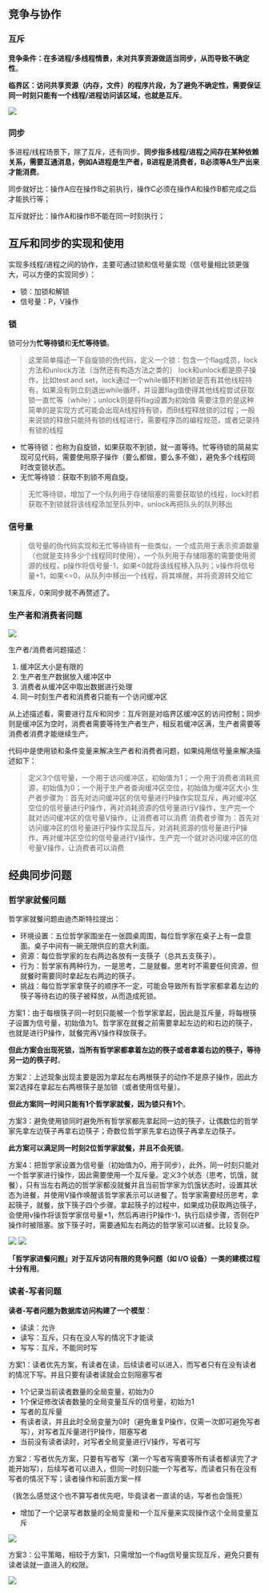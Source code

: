 ## 竞争与协作

### 互斥

**竞争条件：在多进程/多线程情景，未对共享资源做适当同步，从而导致不确定性**。

**临界区：访问共享资源（内存，文件）的程序片段，为了避免不确定性，需要保证同一时刻只能有一个线程/进程访问该区域，也就是互斥**。

<img src="https://cdn.xiaolincoding.com/gh/xiaolincoder/ImageHost/%E6%93%8D%E4%BD%9C%E7%B3%BB%E7%BB%9F/%E4%BA%92%E6%96%A5%E4%B8%8E%E5%90%8C%E6%AD%A5/10-%E4%B8%B4%E7%95%8C%E5%8C%BA.jpg">

### 同步

多进程/线程场景下，除了互斥，还有同步。**同步指多线程/进程之间存在某种依赖关系，需要互通消息，例如A进程是生产者，B进程是消费者，B必须等A生产出来才能消费**。

同步就好比：操作A应在操作B之前执行，操作C必须在操作A和操作B都完成之后才能执行等；

互斥就好比：操作A和操作B不能在同一时刻执行；

## 互斥和同步的实现和使用

实现多线程/进程之间的协作，主要可通过锁和信号量实现（信号量相比锁更强大，可以方便的实现同步）：

- 锁：加锁和解锁
- 信号量：P，V操作

### 锁

锁可分为**忙等待锁**和**无忙等待锁**。

> 这里简单描述一下自旋锁的伪代码，定义一个锁：包含一个flag成员，lock方法和unlock方法（当然还有构造方法之类的）
> lock和unlock都是原子操作，比如test and set，lock通过一个while循环判断锁是否有其他线程持有，如果没有则立刻退出while循环，并设置flag值使得其他线程尝试获取锁一直忙等（while）；unlock则是将flag设置为初始值
> 需要注意的是这种简单的是实现方式可能会出现A线程持有锁，而B线程释放锁的过程；一般来说锁的释放只能持有锁的线程进行，需要程序员的编程规范，或者记录持有锁的线程

- 忙等待锁：也称为自旋锁，如果获取不到锁，就一直等待。忙等待锁的简易实现可见代码，需要使用原子操作（要么都做，要么多不做），避免多个线程同时改变锁状态。
- 无忙等待锁：获取不到锁不用自旋。

> 无忙等待锁，增加了一个队列用于存储阻塞的需要获取锁的线程，lock时若获取不到锁就将该线程添加至队列中，unlock再把队头的队列移出

### 信号量

> 信号量的伪代码实现和无忙等待锁有一些类似，一个成员用于表示资源数量（也就是支持多少个线程同时使用），一个队列用于存储阻塞的需要使用资源的线程，p操作将信号量-1，如果<0就将该线程移入队列；v操作将信号量+1，如果<=0，从队列中移出一个线程，将其唤醒，并将资源转交给它

1来互斥，0来同步就不再赘述了。

### 生产者和消费者问题

<img src="https://cdn.xiaolincoding.com/gh/xiaolincoder/ImageHost/%E6%93%8D%E4%BD%9C%E7%B3%BB%E7%BB%9F/%E4%BA%92%E6%96%A5%E4%B8%8E%E5%90%8C%E6%AD%A5/20-%E7%94%9F%E4%BA%A7%E8%80%85%E6%B6%88%E8%B4%B9%E8%80%85.jpg">

生产者/消费者问题描述：

1. 缓冲区大小是有限的
2. 生产者生产数据放入缓冲区中
3. 消费者从缓冲区中取出数据进行处理
4. 同一时刻生产者和消费者只能有一个访问缓冲区

从上述描述看，需要进行互斥和同步：互斥则是对临界区缓冲区的访问控制；同步则是缓冲区为空时，消费者需要等待生产者生产，相反若缓冲区满，生产者需要等消费者消费才能继续生产。

代码中是使用锁和条件变量来解决生产者和消费者问题，如果纯用信号量来解决描述如下：

> 定义3个信号量，一个用于访问缓冲区，初始值为1；一个用于消费者消耗资源，初始值为0；一个用于生产者查询缓冲区空位，初始值为缓冲区大小
> 生产者步骤为：首先对访问缓冲区的信号量进行P操作实现互斥，再对缓冲区空位的信号量进行P操作，再对消耗资源的信号量进行V操作，生产完一个就对访问缓冲区的信号量V操作，让消费者可以消费
> 消费者步骤为：首先对访问缓冲区的信号量进行P操作实现互斥，对消耗资源的信号量进行P操作，再对缓冲区空位的信号量进行V操作，生产完一个就对访问缓冲区的信号量V操作，让消费者可以消费

## 经典同步问题

### 哲学家就餐问题

哲学家就餐问题由迪杰斯特拉提出：

- 环境设置：五位哲学家围坐在一张圆桌周围，每位哲学家在桌子上有一盘意面。桌子中间有一碗无限供应的意大利面。
- 资源：每位哲学家的左右两边各放有一支筷子（总共五支筷子）。
- 行为：哲学家有两种行为，一是思考，二是就餐。思考时不需要任何资源，但就餐时需要同时拿起左右两边的筷子。
- 挑战：每位哲学家拿筷子的顺序不一定，可能会导致所有哲学家都拿着左边的筷子等待右边的筷子被释放，从而造成死锁。

方案1：由于每根筷子同一时刻只能被一个哲学家拿起，因此是互斥量，将每根筷子设置为信号量，初始值为1。哲学家在就餐之前需要拿起左边的和右边的筷子，也就是进行P操作，就餐完再V操作释放筷子。

**但此方案会出现死锁，当所有哲学家都拿着左边的筷子或者拿着右边的筷子，等待另一边的筷子时**。

方案2：上述现象出现主要是因为拿起左右两根筷子的动作不是原子操作，因此方案2选择在拿起左右两根筷子是加锁（或者使用信号量）。

**但此方案同一时间只能有1个哲学家就餐，因为锁只有1个**。

方案3：避免使用锁同时避免所有哲学家都先拿起同一边的筷子，让偶数位的哲学家先拿左边筷子再拿右边筷子；奇数位哲学家先拿右边筷子再拿左边筷子。

**此方案可以满足同一时刻2位哲学家就餐，并且不会死锁**。

方案4：把哲学家设置为信号量（初始值为0，用于同步），此外，同一时刻只能对一个哲学家进行操作，因此需要使用一个互斥量。定义3个状态（思考，饥饿，就餐），只有当左右两边的哲学家都没就餐并且当前哲学家为饥饿状态时，设置其状态为进餐，并使用V操作唤醒该哲学家表示可以进餐了。哲学家需要经历思考，拿起筷子，就餐，放下筷子四个步骤。拿起筷子的过程中，如果成功获取两边筷子，会使用v操作将该哲学家信号量+1，然后再进行P操作-1，执行后续步骤，否则在P操作时被阻塞。放下筷子时，需要通知左右两边的哲学家可以进餐。比较复杂。

<img src="https://cdn.xiaolincoding.com/gh/xiaolincoder/ImageHost/%E6%93%8D%E4%BD%9C%E7%B3%BB%E7%BB%9F/%E4%BA%92%E6%96%A5%E4%B8%8E%E5%90%8C%E6%AD%A5/30-%E5%93%B2%E5%AD%A6%E5%AE%B6%E8%BF%9B%E9%A4%90-%E6%96%B9%E6%A1%88%E5%9B%9B%E7%A4%BA%E4%BE%8B.jpg">

<img src="https://cdn.xiaolincoding.com/gh/xiaolincoder/ImageHost/%E6%93%8D%E4%BD%9C%E7%B3%BB%E7%BB%9F/%E4%BA%92%E6%96%A5%E4%B8%8E%E5%90%8C%E6%AD%A5/31-%E5%93%B2%E5%AD%A6%E5%AE%B6%E8%BF%9B%E9%A4%90-%E6%96%B9%E6%A1%88%E5%9B%9B-%E5%9B%BE%E8%A7%A3.jpg">

**「哲学家进餐问题」对于互斥访问有限的竞争问题（如 I/O 设备）一类的建模过程十分有用**。

### 读者-写者问题

**读者-写者问题为数据库访问构建了一个模型**：

- 读读：允许
- 读写：互斥，只有在没人写的情况下才能读
- 写写：互斥，不能同时写

方案1：读者优先方案，有读者在读，后续读者可以进入，而写者只有在没有读者的情况下写。并且只要有读者读就会立刻阻塞写者

- 1个记录当前读者数量的全局变量，初始为0
- 1个保证修改读者数量的全局变量互斥的信号量，初始为1
- 写者的互斥量
- 有读者读，并且此时全局变量为0时（避免重复P操作，仅需一次即可避免写者写），对写者互斥量进行P操作，阻塞写者
- 当前没有读者读时，对写者全局变量进行V操作，写者可写

方案2：写者优先方案，只要有写者写（第一个写者写需要等所有读者都读完了才能开始写），后续写者可以进入，但同一时刻只能一个写者写，而读者只有在没有写者的情况下写；读者操作和前面方案一样

（我怎么感觉这个也不算写者优先吧，毕竟读者一直读的话，写者也会饿死）

- 增加了一个记录写者数量的全局变量和一个互斥量来实现操作这个全局变量互斥

<img src="https://cdn.xiaolincoding.com/gh/xiaolincoder/ImageHost/%E6%93%8D%E4%BD%9C%E7%B3%BB%E7%BB%9F/%E4%BA%92%E6%96%A5%E4%B8%8E%E5%90%8C%E6%AD%A5/33-%E8%AF%BB%E8%80%85%E5%86%99%E8%80%85-%E6%96%B9%E6%A1%88%E4%BA%8C%E7%A4%BA%E4%BE%8B.jpg">

方案3：公平策略，相较于方案1，只需增加一个flag信号量实现互斥，避免只要有读者读就一直进入的权限。

<img src="https://cdn.xiaolincoding.com/gh/xiaolincoder/ImageHost/%E6%93%8D%E4%BD%9C%E7%B3%BB%E7%BB%9F/%E4%BA%92%E6%96%A5%E4%B8%8E%E5%90%8C%E6%AD%A5/34-%E8%AF%BB%E8%80%85%E5%86%99%E8%80%85-%E6%96%B9%E6%A1%88%E4%B8%89%E7%A4%BA%E4%BE%8B.jpg">
